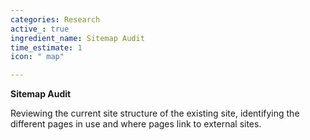 ```yaml
---
categories: Research
active_: true
ingredient_name: Sitemap Audit
time_estimate: 1
icon: " map"

---
```

**Sitemap Audit**

Reviewing the current site structure of the existing site, identifying the different pages in use and where pages link to external sites.